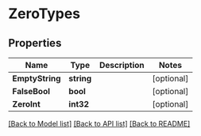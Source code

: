 # ZeroTypes

## Properties

Name | Type | Description | Notes
------------ | ------------- | ------------- | -------------
**EmptyString** | **string** |  | [optional] 
**FalseBool** | **bool** |  | [optional] 
**ZeroInt** | **int32** |  | [optional] 

[[Back to Model list]](../README.md#documentation-for-models) [[Back to API list]](../README.md#documentation-for-api-endpoints) [[Back to README]](../README.md)


